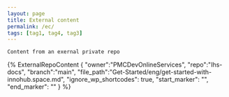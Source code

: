 ```yaml
---
layout: page
title: External content
permalink: /ec/
tags: [tag1, tag4, tag3]
---
```

```
Content from an exernal private repo
```

{% 
    ExternalRepoContent  { 
        "owner":"PMCDevOnlineServices", 
        "repo":"Ihs-docs", 
        "branch":"main", 
        "file_path":"Get-Started/eng/get-started-with-innohub.space.md", 
        "ignore_wp_shortcodes": true, 
        "start_marker": "<!-- START EXPOSED SECTION -->", 
        "end_marker": "<!-- END EXPOSED SECTION -->" 
    }
%}
